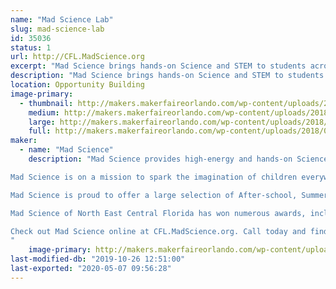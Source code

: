 ```yaml
---
name: "Mad Science Lab"
slug: mad-science-lab
id: 35036
status: 1
url: http://CFL.MadScience.org
excerpt: "Mad Science brings hands-on Science and STEM to students across Central Florida. Come by and learn how creating and making using Science can be FUN!"
description: "Mad Science brings hands-on Science and STEM to students across Central Florida. Come by and learn how creating and making using Science can be FUN! We'll have a mix of Free and Paid activities, sure to get your inner Mad Maker Scientist working!"
location: Opportunity Building
image-primary:
  - thumbnail: http://makers.makerfaireorlando.com/wp-content/uploads/2018/09/Mad_Science_Logo_3D_M-150x150.png
    medium: http://makers.makerfaireorlando.com/wp-content/uploads/2018/09/Mad_Science_Logo_3D_M-300x250.png
    large: http://makers.makerfaireorlando.com/wp-content/uploads/2018/09/Mad_Science_Logo_3D_M-1024x854.png
    full: http://makers.makerfaireorlando.com/wp-content/uploads/2018/09/Mad_Science_Logo_3D_M.png
maker:
  - name: "Mad Science"
    description: "Mad Science provides high-energy and hands-on Science programs for kids aged 2-14. We are the world’s leading fun science provider!

Mad Science is on a mission to spark the imagination of children everywhere with exciting, live, and interactive programs that instill a clear understanding of what science is really about, and how it affects the world around us.

Mad Science is proud to offer a large selection of After-school, Summer, and Preschool programs, as well as Workshops, Special Event Shows,  Birthday Parties, and Camps. All of our programs are led by highly qualified instructors using unique equipment, and are performed at the location of your choice, or at our Mad Science Laboratory! 

Mad Science of North East Central Florida has won numerous awards, including the Business Innovation Award for 2014 from the Oviedo/Winter Springs Chamber, the Gold Daisy Award for Favorite Children's Birthday Party Location for Oviedo Macaroni Kid, and many “Best Of” awards.

Check out Mad Science online at CFL.MadScience.org. Call today and find out just how easy it can be to Spark Imaginative Learning for your child!
"
    image-primary: http://makers.makerfaireorlando.com/wp-content/uploads/2018/09/MixedColorLogo-Small.png
last-modified-db: "2019-10-26 12:51:00"
last-exported: "2020-05-07 09:56:28"
---
```

